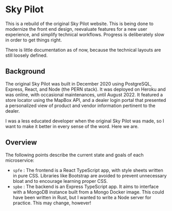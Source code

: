 # Sky Pilot

This is a rebuild of the original Sky Pilot website. This is being done to modernize the front end design, reevaluate features for a new user experience, and simplify technical workflows. Progress is deliberately slow in order to get things right. 

There is little documentation as of now, because the technical layouts are still loosely defined.

## Background

The original Sky Pilot was built in December 2020 using PostgreSQL, Express, React, and Node (the PERN stack). It was deployed on Heroku and was online, with occasional maintenances, until August 2022. It featured a store locator using the MapBox API, and a dealer login portal that presented a personalized view of product and vendor information pertinent to the dealer.

I was a less educated developer when the original Sky Pilot was made, so I want to make it better in every sense of the word. Here we are.

## Overview

The following points describe the current state and goals of each microservice:

- `spfe` : The frontend is a React TypeScript app, with style sheets written in pure CSS. Libraries like Bootstrap are avoided to prevent unnecessary bloat and to encourage learning proper CSS.
- `spbe` : The backend is an Express TypeScript app. It aims to interface with a MongoDB instance built from a Mongo Docker image. This could have been written in Rust, but I wanted to write a Node server for practice. This may change, however!
